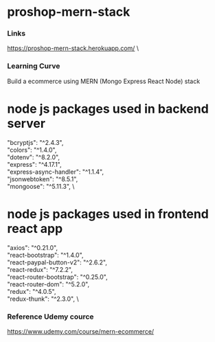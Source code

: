 # proshop-mern-stack

### Links
https://proshop-mern-stack.herokuapp.com/ \

### Learning Curve
Build a ecommerce using MERN (Mongo Express React Node) stack

# node js packages used in backend server
  "bcryptjs": "^2.4.3", \
  "colors": "^1.4.0", \
  "dotenv": "^8.2.0", \
  "express": "^4.17.1", \
  "express-async-handler": "^1.1.4", \
  "jsonwebtoken": "^8.5.1", \
  "mongoose": "^5.11.3", \

# node js packages used in frontend react app
  "axios": "^0.21.0",     \
  "react-bootstrap": "^1.4.0",         \
  "react-paypal-button-v2": "^2.6.2", \
  "react-redux": "^7.2.2", \
  "react-router-bootstrap": "^0.25.0", \
  "react-router-dom": "^5.2.0",     \
  "redux": "^4.0.5",   \
  "redux-thunk": "^2.3.0",   \
  
### Reference Udemy cource
https://www.udemy.com/course/mern-ecommerce/
